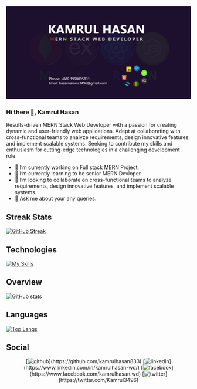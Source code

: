 [![An old rock in the desert](./assets/images/gitHubBanner.jpg "Shiprock, New Mexico by Beau Rogers")](https://www.linkedin.com/in/kamrulhasan-wd/)

### Hi there 👋, Kamrul Hasan

Results-driven MERN Stack Web Developer with a passion for creating dynamic and user-friendly web applications. Adept at collaborating with cross-functional teams to analyze requirements, design innovative features, and implement scalable systems. Seeking to contribute my skills and enthusiasm for cutting-edge technologies in a challenging development role.

- 🔭 I’m currently working on Full stack MERN Project.
- 🌱 I’m currently learning to be senior MERN Devloper
- 👯 I’m looking to collaborate on cross-functional teams to analyze requirements, design innovative features, and implement scalable systems.
- 💬 Ask me about your any queries.

## Streak Stats

[![GitHub Streak](https://github-readme-streak-stats.herokuapp.com?user=kamrulhasan833&theme=dark&hide_border=true&card_width=600&background=1D102E)](https://git.io/streak-stats)

## Technologies

[![My Skills](https://skillicons.dev/icons?i=js,react,nodejs,express,mongodb,tailwind,firebase,bootstrap,html,css,figma,vscode)](https://skillicons.dev)

## Overview

![GitHub stats](https://github-readme-stats.vercel.app/api?username=kamrulhasan833&show_icons=true)

## Languages

[![Top Langs](https://github-readme-stats.vercel.app/api/top-langs/?username=kamrulhasan833)](https://github.com/anuraghazra/github-readme-stats)

## Social
<div align="center">
[<img src='https://cdn.jsdelivr.net/npm/simple-icons@3.0.1/icons/github.svg' alt='github' height='40'>](https://github.com/kamrulhasan833) [<img src='https://cdn.jsdelivr.net/npm/simple-icons@3.0.1/icons/linkedin.svg' alt='linkedin' height='40'>](https://www.linkedin.com/in/kamrulhasan-wd/) [<img src='https://cdn.jsdelivr.net/npm/simple-icons@3.0.1/icons/facebook.svg' alt='facebook' height='40'>](https://www.facebook.com/kamrulhasan.wd) [<img src='https://cdn.jsdelivr.net/npm/simple-icons@3.0.1/icons/twitter.svg' alt='twitter' height='40'>](https://twitter.com/Kamrul3496)
</div>
